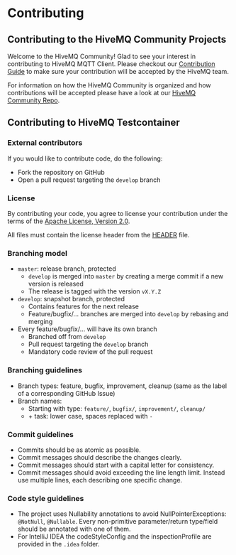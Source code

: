 # Contributing

## Contributing to the HiveMQ Community Projects

Welcome to the HiveMQ Community! Glad to see your interest in contributing to HiveMQ MQTT Client.
Please checkout our [Contribution Guide](https://github.com/hivemq/hivemq-community/blob/master/CONTRIBUTING.adoc) to 
make sure your contribution will be accepted by the HiveMQ team.

For information on how the HiveMQ Community is organized and how contributions will be accepted please have a look at 
our [HiveMQ Community Repo](https://github.com/hivemq/hivemq-community). 

## Contributing to HiveMQ Testcontainer

### External contributors

If you would like to contribute code, do the following:
- Fork the repository on GitHub
- Open a pull request targeting the `develop` branch

### License

By contributing your code, you agree to license your contribution under the terms of the
[Apache License, Version 2.0](https://github.com/hivemq/hivemq-mqtt-client/blob/develop/LICENSE).

All files must contain the license header from the
[HEADER](https://github.com/hivemq/hivemq-testcontainer/blob/master/HEADER) file.

### Branching model

- `master`: release branch, protected
  - `develop` is merged into `master` by creating a merge commit if a new version is released
  - The release is tagged with the version `vX.Y.Z`
- `develop`: snapshot branch, protected
  - Contains features for the next release
  - Feature/bugfix/... branches are merged into `develop` by rebasing and merging
- Every feature/bugfix/... will have its own branch
  - Branched off from `develop`
  - Pull request targeting the `develop` branch
  - Mandatory code review of the pull request

### Branching guidelines

- Branch types: feature, bugfix, improvement, cleanup (same as the label of a corresponding GitHub Issue)
- Branch names:
  - Starting with type: `feature/`, `bugfix/`, `improvement/`, `cleanup/`
  - \+ task: lower case, spaces replaced with `-`

### Commit guidelines

- Commits should be as atomic as possible.
- Commit messages should describe the changes clearly.
- Commit messages should start with a capital letter for consistency.
- Commit messages should avoid exceeding the line length limit. Instead use multiple lines, each describing one specific
change.

### Code style guidelines

- The project uses Nullability annotations to avoid NullPointerExceptions: `@NotNull`, `@Nullable`.
Every non-primitive parameter/return type/field should be annotated with one of them.
- For IntelliJ IDEA the codeStyleConfig and the inspectionProfile are provided in the `.idea` folder.